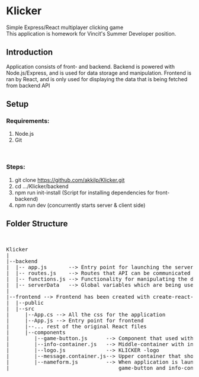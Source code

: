 
# Klicker

Simple Express/React multiplayer clicking game</br>
This application is homework for Vincit's Summer Developer position.

## Introduction

Application consists of front- and backend. 
Backend is powered with Node.js/Express, and is used for data storage and manipulation.
Frontend is ran by React, and is only used for displaying the data that is being fetched from backend API

## Setup

### Requirements:
  1) Node.js
  2) Git
  </br>
  
### Steps:
  1) git clone https://github.com/akkilp/Klicker.git
  2) cd .../Klicker/backend
  3) npm run init-install (Script for installing dependencies for front- backend)
  4) npm run dev (concurrently starts server & client side)

## Folder Structure
</br>
<pre>
Klicker 
|
|--backend
|  |-- app.js       --> Entry point for launching the server
|  |-- routes.js    --> Routes that API can be communicated with ( GET(READ), POST(CREATE), PATCH(UPDATE), PATCH(UPDATE/RESET) )
|  |-- functions.js --> Functionality for manipulating the data 
|  |-- serverData   --> Global variables which are being used as data storage
|
|--frontend --> Frontend has been created with create-react-app, 
|  |--public
|  |--src
|     |--App.cs --> All the css for the application
|     |--App.js --> Entry point for frontend
|     |--... rest of the original React files
|     |--components
|        |--game-button.js      --> Component that used with /PATCH requests
|        |--info-container.js   --> Middle-container with information about the points
|        |--logo.js             --> KLICKER -logo
|        |--message.container.js--> Upper container that shows the messages
|        |--nameform.js         --> When application is launched without user being known, nameform is rendered instead of
|                                   game-button and info-container
</pre>
                                    
